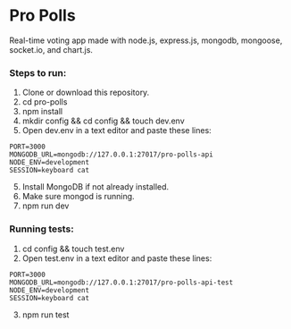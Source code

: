 # Pro Polls

Real-time voting app made with node.js, express.js, mongodb, mongoose, socket.io, and chart.js.

### Steps to run:

1. Clone or download this repository.
2. cd pro-polls
3. npm install
4. mkdir config && cd config && touch dev.env
5. Open dev.env in a text editor and paste these lines:

```
PORT=3000
MONGODB_URL=mongodb://127.0.0.1:27017/pro-polls-api
NODE_ENV=development
SESSION=keyboard cat
```

5. Install MongoDB if not already installed.
6. Make sure mongod is running.
7. npm run dev

### Running tests:

1. cd config && touch test.env
2. Open test.env in a text editor and paste these lines:

```
PORT=3000
MONGODB_URL=mongodb://127.0.0.1:27017/pro-polls-api-test
NODE_ENV=development
SESSION=keyboard cat
```

3. npm run test
